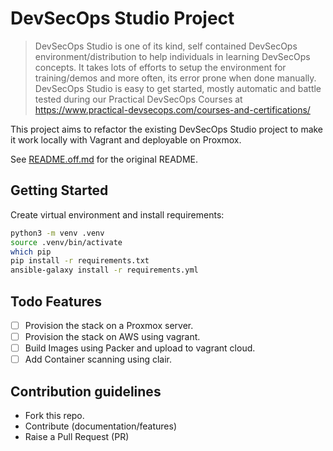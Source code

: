 DevSecOps Studio Project
========================

> DevSecOps Studio is one of its kind, self contained DevSecOps environment/distribution to help individuals in learning DevSecOps concepts. It takes lots of efforts to setup the environment for training/demos and more often, its error prone when done manually. DevSecOps Studio is easy to get started, mostly automatic and battle tested during our Practical DevSecOps Courses at https://www.practical-devsecops.com/courses-and-certifications/

This project aims to refactor the existing DevSecOps Studio project to make it work locally with Vagrant and deployable on Proxmox.

See [README.off.md](README.off.md) for the original README.

## Getting Started

Create virtual environment and install requirements:

```bash
python3 -m venv .venv
source .venv/bin/activate
which pip
pip install -r requirements.txt
ansible-galaxy install -r requirements.yml
```



## Todo Features

- [ ] Provision the stack on a Proxmox server.
- [ ] Provision the stack on AWS using vagrant.
- [ ] Build Images using Packer and upload to vagrant cloud.
- [ ] Add Container scanning using clair.

## Contribution guidelines

* Fork this repo.
* Contribute (documentation/features)
* Raise a Pull Request (PR)


